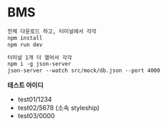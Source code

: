 # BMS

```html
전체 다운로드 하고, 터미널에서 각각
npm install
npm run dev
```

```html
터미널 1개 더 열어서 각각
npm i -g json-server
json-server --watch src/mock/db.json --port 4000
```

**테스트 아이디**

- test01/1234
- test02/5678 (소속 styleship)
- test03/0000
